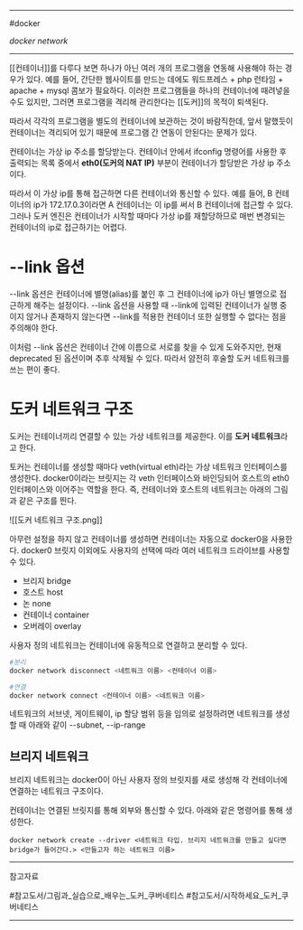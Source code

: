 
---

#docker

*docker network*

---

[[컨테이너]]를 다루다 보면 하나가 아닌 여러 개의 프로그램을 연동해 사용해야 하는 경우가 있다.
예를 들어, 간단한 웹사이트를 만드는 데에도 워드프레스 + php 런타임 + apache + mysql 콤보가 필요하다.
이러한 프로그램들을 하나의 컨테이너에 때려넣을 수도 있지만, 그러면 프로그램을 격리해 관리한다는 [[도커]]의 목적이 퇴색된다.

따라서 각각의 프로그램을 별도의 컨테이너에 보관하는 것이 바람직한데, 앞서 말했듯이 컨테이너는 격리되어 있기 때문에 프로그램 간 연동이 안된다는 문제가 있다.

컨테이너는 가상 ip 주소를 할당받는다. 컨테이너 안에서 ifconfig 명령어를 사용한 후 출력되는 목록 중에서 **eth0(도커의 NAT IP)** 부분이 컨테이너가 할당받은 가상 ip 주소이다.

따라서 이 가상 ip를 통해 접근하면 다른 컨테이너와 통신할 수 있다. 예를 들어, B 컨테이너의 ip가 172.17.0.3이라면 A 컨테이너는 이 ip를 써서 B 컨테이너에 접근할 수 있다. 그러나 도커 엔진은 컨테이너가 시작할 때마다 가상 ip를 재할당하므로 매번 변경되는 컨테이너의 ip로 접근하기는 어렵다.

# --link 옵션

--link 옵션은 컨테이너에 별명(alias)를 붙인 후 그 컨테이너에 ip가 아닌 별명으로 접근하게 해주는 설정이다. --link 옵션을 사용할 때 --link에 입력된 컨테이너가 실행 중이지 않거나 존재하지 않는다면 --link를 적용한 컨테이너 또한 실행할 수 없다는 점을 주의해야 한다.

이처럼 --link 옵션은 컨테이너 간에 이름으로 서로를 찾을 수 있게 도와주지만, 현재 deprecated 된 옵션이며 추후 삭제될 수 있다. 따라서 얌전히 후술할 도커 네트워크를 쓰는 편이 좋다.

# 도커 네트워크 구조

도커는 컨테이너끼리 연결할 수 있는 가상 네트워크를 제공한다. 이를 **도커 네트워크**라고 한다.

토커는 컨테이너를 생성할 때마다 veth(virtual eth)라는 가상 네트워크 인터페이스를 생성한다. docker0이라는 브릿지는 각 veth 인터페이스와 바인딩되어 호스트의 eth0 인터페이스와 이어주는 역할을 한다. 즉, 컨테이너와 호스트의 네트워크는 아래의 그림과 같은 구조를 띈다.

![[도커 네트워크 구조.png]]

아무런 설정을 하지 않고 컨테이너를 생성하면 컨테이너는 자동으로 docker0을 사용한다.
docker0 브릿지 이외에도 사용자의 선택에 따라 여러 네트워크 드라이브를 사용할 수 있다.

- 브리지 bridge
- 호스트 host
- 논 none
- 컨테이너 container
- 오버레이 overlay

사용자 정의 네트워크는 컨테이너에 유동적으로 연결하고 분리할 수 있다.

```sh
#분리
docker network disconnect <네트워크 이름> <컨테이너 이름>

#연결
docker network connect <컨테이너 이름> <네트워크 이름>
```

네트워크의 서브넷, 게이트웨이, ip 할당 범위 등을 임의로 설정하려면 네트워크를 생성할 때 아래와 같이 --subnet, --ip-range

## 브리지 네트워크

브리지 네트워크는 docker0이 아닌 사용자 정의 브릿지를 새로 생성해 각 컨테이너에 연결하는 네트워크 구조이다.

컨테이너는 연결된 브릿지를 통해 외부와 통신할 수 있다.
아래와 같은 명령어를 통해 생성한다.

`docker network create --driver <네트워크 타입. 브리지 네트워크를 만들고 싶다면 bridge가 들어간다.> <만들고자 하는 네트워크 이름>`



---

참고자료

#참고도서/그림과_실습으로_배우는_도커_쿠버네티스 
#참고도서/시작하세요_도커_쿠버네티스

---